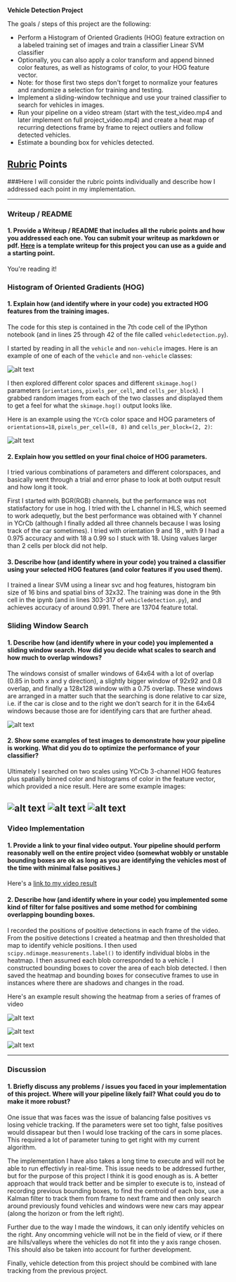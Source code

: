 
**Vehicle Detection Project**

The goals / steps of this project are the following:

* Perform a Histogram of Oriented Gradients (HOG) feature extraction on a labeled training set of images and train a classifier Linear SVM classifier
* Optionally, you can also apply a color transform and append binned color features, as well as histograms of color, to your HOG feature vector. 
* Note: for those first two steps don't forget to normalize your features and randomize a selection for training and testing.
* Implement a sliding-window technique and use your trained classifier to search for vehicles in images.
* Run your pipeline on a video stream (start with the test_video.mp4 and later implement on full project_video.mp4) and create a heat map of recurring detections frame by frame to reject outliers and follow detected vehicles.
* Estimate a bounding box for vehicles detected.

[//]: # (Image References)
[image1]: ./output_images/car_not_car.jpg
[image2]: ./output_images/hog0.jpg
[image3]: ./output_images/windows.jpg
[image4]: ./output_images/vehicle_detection_example1.jpg
[image5]: ./output_images/vehicle_detection_example2.jpg
[image6]: ./output_images/vehicle_detection_example3.jpg
[image7]: ./output_images/detection_example1.jpg
[image8]: ./output_images/detection_example2.jpg
[image9]: ./output_images/detection_example3.jpg
[video1]: ./project_video.mp4

## [Rubric](https://review.udacity.com/#!/rubrics/513/view) Points
###Here I will consider the rubric points individually and describe how I addressed each point in my implementation.  

---
### Writeup / README

#### 1. Provide a Writeup / README that includes all the rubric points and how you addressed each one.  You can submit your writeup as markdown or pdf.  [Here](https://github.com/udacity/CarND-Vehicle-Detection/blob/master/writeup_template.md) is a template writeup for this project you can use as a guide and a starting point.  

You're reading it!

### Histogram of Oriented Gradients (HOG)

#### 1. Explain how (and identify where in your code) you extracted HOG features from the training images.

The code for this step is contained in the 7th code cell of the IPython notebook (and in lines 25 through 42 of the file called `vehicledetection.py`).  

I started by reading in all the `vehicle` and `non-vehicle` images.  Here is an example of one of each of the `vehicle` and `non-vehicle` classes:

![alt text][image1]

I then explored different color spaces and different `skimage.hog()` parameters (`orientations`, `pixels_per_cell`, and `cells_per_block`).  I grabbed random images from each of the two classes and displayed them to get a feel for what the `skimage.hog()` output looks like.

Here is an example using the `YCrCb` color space and HOG parameters of `orientations=18`, `pixels_per_cell=(8, 8)` and `cells_per_block=(2, 2)`:


![alt text][image2]

#### 2. Explain how you settled on your final choice of HOG parameters.

I tried various combinations of parameters and different colorspaces, and basically went through a trial and error phase to look at both output result and how long it took. 

First I started with BGR(RGB) channels, but the performance was not statisfactory for use in hog. I tried with the L channel in HLS, which seemed to work adequetly, but the best performance was obtained with Y channel in YCrCb (although I finally added all three channels because I was losing track of the car sometimes). I tried with orientation 9 and 18 , with 9 I had a 0.975 accuracy and with 18 a 0.99 so I stuck with 18. Using values larger than 2 cells per block did not help.

#### 3. Describe how (and identify where in your code) you trained a classifier using your selected HOG features (and color features if you used them).

I trained a linear SVM using a linear svc and hog features, histogram bin size of 16 bins and spatial bins of 32x32. The training was done in the 9th cell in the ipynb (and in lines 303-317 of `vehicledetection.py`), and achieves accuracy of around 0.991. There are 13704 feature total.

### Sliding Window Search

#### 1. Describe how (and identify where in your code) you implemented a sliding window search.  How did you decide what scales to search and how much to overlap windows?

The windows consist of smaller windows of 64x64 with a lot of overlap (0.85 in both x and y direction), a slightly bigger window of 92x92 and 0.8 overlap, and finally a 128x128 window with a 0.75 overlap. These windows are arranged in a matter such that the searching is done relative to car size, i.e. if the car is close and to the right we don't search for it in the 64x64 windows because those are for identifying cars that are further ahead.

![alt text][image3]

#### 2. Show some examples of test images to demonstrate how your pipeline is working.  What did you do to optimize the performance of your classifier?

Ultimately I searched on two scales using YCrCb 3-channel HOG features plus spatially binned color and histograms of color in the feature vector, which provided a nice result.  Here are some example images:

![alt text][image4]
![alt text][image5]
![alt text][image6]
---

### Video Implementation

#### 1. Provide a link to your final video output.  Your pipeline should perform reasonably well on the entire project video (somewhat wobbly or unstable bounding boxes are ok as long as you are identifying the vehicles most of the time with minimal false positives.)
Here's a [link to my video result](./project_video.mp4)


#### 2. Describe how (and identify where in your code) you implemented some kind of filter for false positives and some method for combining overlapping bounding boxes.

I recorded the positions of positive detections in each frame of the video.  From the positive detections I created a heatmap and then thresholded that map to identify vehicle positions.  I then used `scipy.ndimage.measurements.label()` to identify individual blobs in the heatmap.  I then assumed each blob corresponded to a vehicle.  I constructed bounding boxes to cover the area of each blob detected. I then saved the heatmap and bounding boxes for consecutive frames to use in instances where there are shadows and changes in the road.   

Here's an example result showing the heatmap from a series of frames of video

![alt text][image7]

![alt text][image8]

![alt text][image9]

---

### Discussion

#### 1. Briefly discuss any problems / issues you faced in your implementation of this project.  Where will your pipeline likely fail?  What could you do to make it more robust?

One issue that was faces was the issue of balancing false positives vs losing vehicle tracking. If the parameters were set too tight, false positives would dissapear but then I would lose tracking of the cars in some places. This required a lot of parameter tuning to get right with my current algorithm.

The implementation I have also takes a long time to execute and will not be able to run effectivly in real-time. This issue needs to be addressed further, but for the purpose of this project I think it is good enough as is. A better approach that would track better and be simpler to execute is to, instead of recording previous bounding boxes, to find the centroid of each box, use a Kalman filter to track them from frame to next frame and then only search around previously found vehicles and windows were new cars may appear (along the horizon or from the left right).

Further due to the way I made the windows, it can only identify vehicles on the right. Any oncomming vehicle will not be in the field of view, or if there are hills/valleys where the vehicles do not fit into the y axis range chosen. This should also be taken into account for further development.

Finally, vehicle detection from this project should be combined with lane tracking from the previous project.
